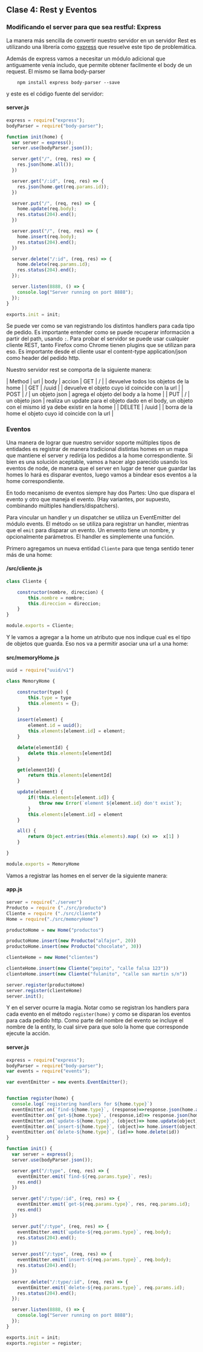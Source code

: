 ## Clase 4: Rest y Eventos

###  Modificando el server para que sea restful: Express

La manera más sencilla de convertir nuestro servidor en un servidor Rest es utilizando una librería como [express](https://expressjs.com/es/)
que resuelve este tipo de problemática. 

Además de express vamos a necesitar un módulo adicional que antiguamente venía includo, que permite obtener facilmente el body de un request. El mismo se llama body-parser

```
    npm install express body-parser --save
```

y este es el código fuente del servidor:

#### server.js
``` javascript
express = require("express");
bodyParser = require("body-parser");

function init(home) {
  var server = express();
  server.use(bodyParser.json());

  server.get("/", (req, res) => {
    res.json(home.all());
  })

  server.get("/:id", (req, res) => {
    res.json(home.get(req.params.id));
  })

  server.put("/", (req, res) => {
    home.update(req.body);
    res.status(204).end();
  })

  server.post("/", (req, res) => {
    home.insert(req.body);
    res.status(204).end();
  })

  server.delete("/:id", (req, res) => {
    home.delete(req.params.id);
    res.status(204).end();
  });

  server.listen(8888, () => {
    console.log("Server running on port 8888");
  });
}

exports.init = init;

```

Se puede ver como se van registrando los distintos handlers para cada tipo de pedido. Es importante entender como se puede recuperar información a partir del path, usando `:`.
Para probar el servidor se puede usar cualquier cliente REST, tanto Firefox como Chrome tienen plugins que se utilizan para eso. Es importante desde el cliente usar el content-type application/json como header del pedido http.

Nuestro servidor rest se comporta de la siguiente manera:

| Method | url | body | accion
| GET | / | | devuelve todos los objetos de la home |
| GET | /uuid | | devuelve el objeto cuyo id coincide con la url |
| POST | / | un objeto json | agrega el objeto del body a la home |
| PUT | / | un objeto json | realiza un update para el objeto dado en el body, un objeto con el mismo id ya debe existir en la home |
| DELETE | /uuid | | borra de la home el objeto cuyo id coincide con la url |


### Eventos

Una manera de lograr que nuestro servidor soporte múltiples tipos de entidades es registrar de manera tradicional distintas homes en un mapa que mantiene el server y redirija los pedidos a la home correspondiente. Si bien es una solución aceptable, vamos a hacer algo parecido usando los eventos de node, de manera que el server en lugar de tener que guardar las homes lo hará es disparar eventos, luego vamos a bindear esos eventos a la home correspondiente.

En todo mecanismo de eventos siempre hay dos Partes: Uno que dispara el evento y otro que maneja el evento. (Hay variantes, por supuesto, combinando múltiples handlers/dispatchers).

Para vincular un handler y un dispatcher se utiliza un EventEmitter del módulo events.
El método `on` se utiliza para registrar un handler, mientras que el `emit` para disparar un evento.
Un envento tiene un nombre, y opcionalmente parámetros. El handler es simplemente una función.

Primero agregamos un nueva entidad `Cliente` para que tenga sentido tener más de una home:

#### /src/cliente.js
``` javascript
class Cliente {

    constructor(nombre, direccion) {
        this.nombre = nombre;
        this.direccion = direccion;
    }
}

module.exports = Cliente;
```

Y le vamos a agregar a la home un atributo que nos indique cual es el tipo de objetos que guarda. Eso nos va a permitir asociar una url a una home:

#### src/memoryHome.js
``` javascript
uuid = require("uuid/v1")

class MemoryHome {

    constructor(type) {
        this.type = type
        this.elements = {};
    }

    insert(element) {
        element.id = uuid();
        this.elements[element.id] = element;
    }

    delete(elementId) {
        delete this.elements[elementId]
    }

    get(elementId) {
        return this.elements[elementId]
    }

    update(element) {
        if(!this.elements[element.id]) {
            throw new Error(`element ${element.id} don't exist`);
        }
        this.elements[element.id] = element
    }

    all() {
        return Object.entries(this.elements).map( (x) =>  x[1] )
    }

}

module.exports = MemoryHome
```

Vamos a registrar las homes en el server de la siguiente manera:

#### app.js
``` javascript
server = require("./server")
Producto = require ("./src/producto")
Cliente = require ("./src/cliente")
Home = require("./src/memoryHome")

productoHome = new Home("productos")

productoHome.insert(new Producto("alfajor", 20))
productoHome.insert(new Producto("chocolate", 30))

clienteHome = new Home("clientes")

clienteHome.insert(new Cliente("pepito", "calle falsa 123"))
clienteHome.insert(new Cliente("fulanito", "calle san martín s/n"))

server.register(productoHome)
server.register(clienteHome)
server.init();
```

Y en el server ocurre la magia. Notar como se registran los handlers para cada evento en el método `register(home)` y como se disparan los eventos para cada pedido http. Como parte del nombre del evento se incluye el nombre de la entity, lo cual sirve para que solo la home que corresponde ejecute la acción.


#### server.js
``` javascript
express = require("express");
bodyParser = require("body-parser");
var events = require("events");

var eventEmitter = new events.EventEmitter();


function register(home) {
  console.log(`registering handlers for ${home.type}`)
  eventEmitter.on(`find-${home.type}`, (response)=>response.json(home.all()))
  eventEmitter.on(`get-${home.type}`, (response,id)=> response.json(home.get(id)))
  eventEmitter.on(`update-${home.type}`, (object)=> home.update(object))
  eventEmitter.on(`insert-${home.type}`, (object)=> home.insert(object))
  eventEmitter.on(`delete-${home.type}`, (id)=> home.delete(id))
}

function init() {
  var server = express();
  server.use(bodyParser.json());

  server.get("/:type", (req, res) => {
    eventEmitter.emit(`find-${req.params.type}`, res);
    res.end()
  })

  server.get("/:type/:id", (req, res) => {
    eventEmitter.emit(`get-${req.params.type}`, res, req.params.id);
    res.end()
  })

  server.put("/:type", (req, res) => {
    eventEmitter.emit(`update-${req.params.type}`, req.body);
    res.status(204).end();  
  })

  server.post("/:type", (req, res) => {
    eventEmitter.emit(`insert-${req.params.type}`, req.body);
    res.status(204).end();  
  })

  server.delete("/:type/:id", (req, res) => {
    eventEmitter.emit(`delete-${req.params.type}`, req.params.id);
    res.status(204).end();  
  });

  server.listen(8888, () => {
    console.log("Server running on port 8888");
  });
}

exports.init = init;
exports.register = register;

```